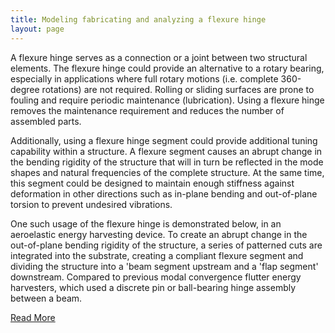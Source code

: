 ```yaml
---
title: Modeling fabricating and analyzing a flexure hinge
layout: page
---
```

A flexure hinge serves as a connection or a joint between two structural elements. The flexure hinge could provide an alternative to a rotary bearing, especially in applications where full rotary motions (i.e. complete 360-degree rotations) are not required. Rolling or sliding surfaces are prone to fouling and require periodic maintenance (lubrication). Using a flexure hinge removes the maintenance requirement and reduces the number of assembled parts. 

Additionally, using a flexure hinge segment could provide additional tuning capability within a structure. A flexure segment causes an abrupt change in the bending rigidity of the structure that will in turn be reflected in the mode shapes and natural frequencies of the complete structure. At the same time, this segment could be designed to maintain enough stiffness against deformation in other directions such as in-plane bending and out-of-plane torsion to prevent undesired vibrations. 

One such usage of the flexure hinge is demonstrated below, in an aeroelastic energy harvesting device. To create an abrupt change in the out-of-plane bending rigidity of the structure, a series of patterned cuts are integrated into the substrate, creating a compliant flexure segment and dividing the structure into a 'beam segment upstream and a 'flap segment' downstream. Compared to previous modal convergence flutter energy harvesters, which used a discrete pin or ball-bearing hinge assembly between a beam.

<a href="assets/pages/Project1.pdf">Read More</a><br>

